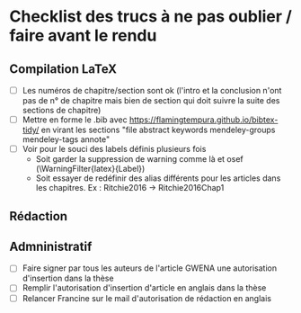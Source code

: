 # Checklist des trucs à ne pas oublier / faire avant le rendu

## Compilation LaTeX
- [ ] Les numéros de chapitre/section sont ok (l'intro et la conclusion n'ont pas de n° de chapitre mais bien de section qui doit suivre la suite des sections de chapitre)
- [ ] Mettre en forme le .bib avec https://flamingtempura.github.io/bibtex-tidy/ en virant les sections "file abstract keywords mendeley-groups mendeley-tags annote"
- [ ] Voir pour le souci des labels définis plusieurs fois
    - Soit garder la suppression de warning comme là et osef (\WarningFilter{latex}{Label})
    - Soit essayer de redéfinir des alias différents pour les articles dans les chapitres. Ex : Ritchie2016 → Ritchie2016Chap1

## Rédaction


## Admninistratif
- [ ] Faire signer par tous les auteurs de l'article GWENA une autorisation d'insertion dans la thèse
- [ ] Remplir l'autorisation d'insertion d'article en anglais dans la thèse
- [ ] Relancer Francine sur le mail d'autorisation de rédaction en anglais